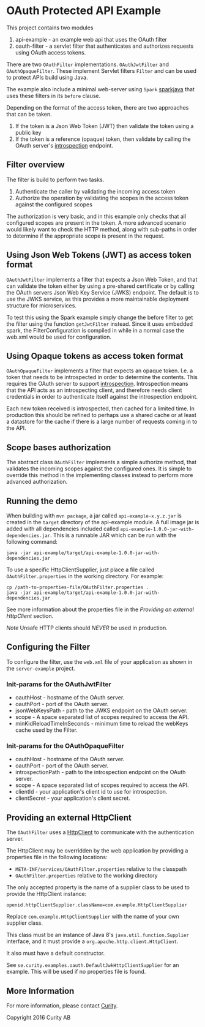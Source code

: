 # OAuth Protected API Example

This project contains two modules

1. api-example - an example web api that uses the OAuth filter
2. oauth-filter - a servlet filter that authenticates and authorizes requests using OAuth access tokens.

There are two `OAuthFilter` implementations. `OAuthJwtFilter` and `OAuthOpaqueFilter`.
These implement Servlet filters `Filter` and can be used to protect APIs build using Java.

The example also include a minimal web-server using `Spark` [sparkjava](http://sparkjava.com) that uses these filters
in its `before` clause.

Depending on the format of the access token, there are two approaches that can be taken.

1. If the token is a Json Web Token (JWT) then validate the token using a public key
2. If the token is a reference (opaque) token, then validate by calling the OAuth server's
[introspection](https://tools.ietf.org/search/rfc7662) endpoint.

## Filter overview

The filter is build to perform two tasks.

1. Authenticate the caller by validating the incoming access token
2. Authorize the operation by validating the scopes in the access token against the configured scopes

The authorization is very basic, and in this example only checks that all configured scopes are present in the
token. A more advanced scenario would likely want to check the HTTP method, along with sub-paths in order to determine
if the appropriate scope is present in the request.

## Using Json Web Tokens (JWT) as access token format

`OAuthJwtFilter` implements a filter that expects a Json Web Token, and that can validate the token either by
using a pre-shared certificate or by calling the OAuth servers Json Web Key Service (JWKS) endpoint.
The default is to use the JWKS service, as this provides a more maintainable deployment structure for microservices.

To test this using the Spark example simply change the before filter to get the filter using the function `getJwtFilter`
instead. Since it uses embedded spark, the FilterConfiguration is compiled in while in a normal case the web.xml would be
used for configuration.


## Using Opaque tokens as access token format

`OAuthOpaqueFilter` implements a filter that expects an opaque token. I.e. a token that needs to be introspected in order
to determine the contents. This requires the OAuth server to support [introspection](https://tools.ietf.org/search/rfc7662).
Introspection means that the API acts as an introspecting client, and therefore needs client credentials in order to
authenticate itself against the introspection endpoint.

Each new token received is introspected, then cached for a limited time. In production this should be refined to perhaps use
a shared cache or at least a datastore for the cache if there is a large number of requests coming in to the API.


## Scope bases authorization

The abstract class `OAuthFilter` implements a simple authorize method, that validates the incoming scopes against the
configured ones. It is simple to override this method in the implementing classes instead to perform more advanced authorization.


## Running the demo

When building with `mvn package`, a jar called `api-example-x.y.z.jar` is created in the
`target` directory of the api-example module. A full image jar is added with all dependencies included called
`api-example-1.0.0-jar-with-dependencies.jar`. This is a runnable JAR which can be
run with the following command:

```
java -jar api-example/target/api-example-1.0.0-jar-with-dependencies.jar
```

To use a specific HttpClientSupplier, just place a file called `OAuthFilter.properties` in
the working directory. For example:

```
cp /path-to-properties-file/OAuthFilter.properties .
java -jar api-example/target/api-example-1.0.0-jar-with-dependencies.jar
```

See more information about the properties file in the *Providing an external HttpClient* section.

*Note* Unsafe HTTP clients should *NEVER* be used in production.

## Configuring the Filter

To configure the filter, use the `web.xml` file of your application as shown in the
`server-example` project.

### Init-params for the OAuthJwtFilter

* oauthHost - hostname of the OAuth server.
* oauthPort - port of the OAuth server.
* jsonWebKeysPath - path to the JWKS endpoint on the OAuth server.
* scope - A space separated list of scopes required to access the API.
* minKidReloadTimeInSeconds - minimum time to reload the webKeys cache used by the Filter.

### Init-params for the OAuthOpaqueFilter

* oauthHost - hostname of the OAuth server.
* oauthPort - port of the OAuth server.
* introspectionPath - path to the introspection endpoint on the OAuth server.
* scope - A space separated list of scopes required to access the API.
* clientId - your application's client id to use for introspection.
* clientSecret - your application's client secret.


## Providing an external HttpClient

The `OAuthFilter` uses a [HttpClient](https://hc.apache.org/httpcomponents-client-ga/)
to communicate with the authentication server.

The HttpClient may be overridden by the web application by providing a properties
file in the following locations:

* `META-INF/services/OAuthFilter.properties` relative to the classpath
* `OAuthFilter.properties` relative to the working directory

The only accepted property is the name of a supplier class to be used to provide the HttpClient instance:

```properties
openid.httpClientSupplier.className=com.example.HttpClientSupplier
```

Replace `com.example.HttpClientSupplier` with the name of your own supplier class.

This class must be an instance of Java 8's `java.util.function.Supplier` interface,
and it must provide a `org.apache.http.client.HttpClient`.

It also must have a default constructor.

See `se.curity.examples.oauth.DefaultJwkHttpClientSupplier` for an example.
This will be used if no properties file is found.

## More Information

For more information, please contact [Curity](http://curity.io).

Copyright 2016 Curity AB
